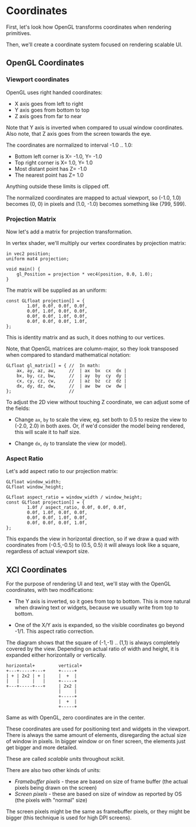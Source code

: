 Coordinates
===========

First, let's look how OpenGL transforms coordinates when rendering
primitives.

Then, we'll create a coordinate system focused on rendering scalable UI.


OpenGL Coordinates
------------------

### Viewport coordinates

OpenGL uses right handed coordinates:
- X axis goes from left to right
- Y axis goes from bottom to top
- Z axis goes from far to near

Note that Y axis is inverted when compared to usual window coordinates.
Also note, that Z axis goes from the screen towards the eye.

The coordinates are normalized to interval -1.0 .. 1.0:
- Bottom left corner is X= -1.0, Y= -1.0
- Top right corner is X= 1.0, Y= 1.0
- Most distant point has Z= -1.0
- The nearest point has Z= 1.0

Anything outside these limits is clipped off.

The normalized coordinates are mapped to actual viewport, so (-1.0, 1.0)
becomes (0, 0) in pixels and (1.0, -1.0) becomes something like (799, 599).

### Projection Matrix

Now let's add a matrix for projection transformation.

In vertex shader, we'll multiply our vertex coordinates by projection matrix:

    in vec2 position;
    uniform mat4 projection;

    void main() {
        gl_Position = projection * vec4(position, 0.0, 1.0);
    }

The matrix will be supplied as an uniform:

    const GLfloat projection[] = {
            1.0f, 0.0f, 0.0f, 0.0f,
            0.0f, 1.0f, 0.0f, 0.0f,
            0.0f, 0.0f, 1.0f, 0.0f,
            0.0f, 0.0f, 0.0f, 1.0f,
    };

This is identity matrix and as such, it does nothing to our vertices.

Note, that OpenGL matrices are column-major, so they look transposed when
compared to standard mathematical notation:

    GLfloat gl_matrix[] = { //  In math:
        ax, ay, az, aw,     //  | ax  bx  cx  dx |
        bx, by, cz, bw,     //  | ay  by  cy  dy |
        cx, cy, cz, cw,     //  | az  bz  cz  dz |
        dx, dy, dz, dw,     //  | aw  bw  cw  dw |
    };                      //

To adjust the 2D view without touching Z coordinate, we can adjust
some of the fields:

- Change `ax`, `by` to scale the view, eg. set both to 0.5 to resize
  the view to (-2.0, 2.0) in both axes. Or, if we'd consider the model
  being rendered, this will scale it to half size.

- Change `dx`, `dy` to translate the view (or model).

### Aspect Ratio

Let's add aspect ratio to our projection matrix:

    GLfloat window_width;
    GLfloat window_height;

    GLfloat aspect_ratio = window_width / window_height;
    const GLfloat projection[] = {
            1.0f / aspect_ratio, 0.0f, 0.0f, 0.0f,
            0.0f, 1.0f, 0.0f, 0.0f,
            0.0f, 0.0f, 1.0f, 0.0f,
            0.0f, 0.0f, 0.0f, 1.0f,
    };

This expands the view in horizontal direction, so if we draw a quad
with coordinates from (-0.5,-0.5) to (0.5, 0.5) it will always look like
a square, regardless of actual viewport size.


XCI Coordinates
---------------

For the purpose of rendering UI and text, we'll stay with the OpenGL
coordinates, with two modifications:

- The Y axis is inverted, so it goes from top to bottom. This is more natural
  when drawing text or widgets, because we usually write from top to bottom.

- One of the X/Y axis is expanded, so the visible coordinates go beyond -1/1.
  This aspect ratio correction.

The diagram shows that the square of (-1,-1) .. (1,1) is always completely
covered by the view. Depending on actual ratio of width and height,
it is expanded either horizontally or vertically.

    horizontal+         vertical+
    +---+-----+---+     +-----+
    | + | 2x2 | + |     |  +  |
    |   |     |   |     +-----+
    +---+-----+---+     | 2x2 |
                        |     |
                        +-----+
                        |  +  |
                        +-----+

Same as with OpenGL, zero coordinates are in the center.

These coordinates are used for positioning text and widgets in the viewport.
There is always the same amount of elements, disregarding the actual size
of window in pixels. In bigger window or on finer screen, the elements just
get bigger and more detailed.

These are called *scalable units* throughout xcikit.

There are also two other kinds of units:
- *Framebuffer pixels* - these are based on size of frame buffer
  (the actual pixels being drawn on the screen)
- *Screen pixels* - these are based on size of window as reported by OS
  (the pixels with "normal" size)

The screen pixels might be the same as framebuffer pixels, or they might
be bigger (this technique is used for high DPI screens).
